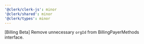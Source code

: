 ```yaml
---
'@clerk/clerk-js': minor
'@clerk/shared': minor
'@clerk/types': minor
---
```


[Billing Beta] Remove unnecessary `orgId` from BillingPayerMethods interface.
